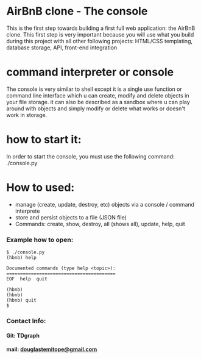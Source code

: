 # AirBnB clone - The console


This is the first step towards building a first full web application: the AirBnB clone. This first step is very important because you will use what you build during this project with all other following projects: HTML/CSS templating, database storage, API, front-end integration

# command interpreter or console
The console is very similar to shell except it is a single use function or command line interface which u can create, modify and delete objects in your file storage.
it can also be described as a sandbox where u can play around with objects and simply modify or delete what works or doesn't work in storage.
#  how to start it:
In order to start the console, you must use the following command: ./console.py

# How to used:
- manage (create, update, destroy, etc) objects via a console / command interprete
- store and persist objects to a file (JSON file)
- Commands: create, show, destroy, all (shows all), update, help, quit
### Example how to open:
```
$ ./console.py
(hbnb) help

Documented commands (type help <topic>):
========================================
EOF  help  quit

(hbnb) 
(hbnb) 
(hbnb) quit
$
```

### Contact Info:

#### Git: TDgraph
#### mail: douglastemitope@gmail.com
